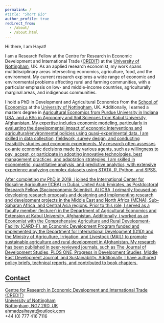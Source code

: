 ```yaml
---
permalink: /
#title: "Short Bio"
author_profile: true
redirect_from: 
  - /about/
  - /about.html
---
```


Hi there, I am Hayat!
 
I am a Research Fellow at the Centre for Research in Economic Development and International Trade (<a href="https://www.nottingham.ac.uk/credit/" target="_blank">CREDIT</a>) at the <a href="https://www.nottingham.ac.uk/" target="_blank">University of Nottingham</a>, UK. As an applied research economist, my work spans multidisciplinary areas intersecting economics, agriculture, food, and the environment. My current research explores a wide range of economic and environmental problems affecting rural and farming communities, with a particular emphasis on low- and middle-income countries, agriculturally marginal areas, and indigenous communities.

I hold a PhD in Development and Agricultural Economics from the <a href="https://www.nottingham.ac.uk/economics/" target="_blank">School of Economics</a> at the <a href="https://www.nottingham.ac.uk/" target="_blank">University of Nottingham</a>, UK. Additionally, I earned a masters degree in <a href="https://ag.purdue.edu/department/agecon/" target="_blank">Agricultural Economics from <a href="https://www.purdue.edu/" target="_blank">Purdue University in Indiana USA, and a BSc in <a href="https://ku.edu.af/en/department-agronomy-0" target="_blank">Agronomy and Soil Sciences from <a href="https://ku.edu.af/en" target="_blank">Kabul University, Afghanistan. My expertise includes economic modeling, particularly in evaluating the developmental impact of economic interventions and agricultural/environmental policies using quasi-experimental data. I am skilled in data collection, fieldwork, survey design, and conducting feasibility studies and economic experiments. My research often assesses ex-ante economic decisions made by various agents, such as willingness to pay, accept, or participate in adopting innovative technologies, best management practices, and adaptation strategies. I am skilled in econometric, quantitative analysis, and predictive analytics, with extensive experience analyzing complex datasets using STATA, R, Python, and SPSS.

After completing my PhD in 2019, I joined  the <a href="https://www.biosaline.org/" target="_blank">International Center for Biosaline Agriculture (ICBA) in Dubai, United Arab Emirates, as Postdoctoral Research Fellow (Socioeconomic Scientist).  At ICBA, I primarily focused on developing research proposals and designing and implementing research and development projects in the Middle East and North Africa (MENA), Sub-Saharan Africa, and Central Asia regions. Prior to this role, I served as a faculty member (lecturer) in the Department of Agricultural Economics and Extension at Kabul University, Afghanistan. Additionally, i worked as an Economist with the Comprehensive Agriculture and Rural Development-Facility (CARD-F), an Economic Development Program funded and implemented by the <a href="https://www.gov.uk/government/publications/evaluation-of-comprehensive-agriculture-rural-development-facility-programme/" target="_blank">Department for International Development (DfID) and the Ministry of Agriculture, Irrigation, and Livestock (MAIL) to promote sustainable agriculture and rural development in Afghanistan. My research has been published in peer-reviewed journals, such as The Journal of Development Studies, PLOS ONE, Progress in Development Studies, Middle East Development Journal, and Sustainability. Additionally, I have authored policy briefs, technical reports, and contributed to book chapters.


Contact
------

Centre for Research in Economic Development and International Trade (CREDIT)<br>
University of Nottingham<br>
Nottingham, NG7 2RD, UK<br>
ahmadzaihayat@outlook.com<br>
+44 (0) 777 416 7116

